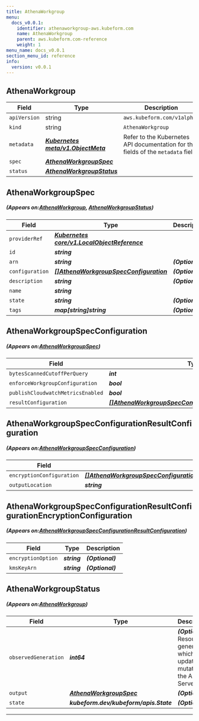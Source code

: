 ```yaml
---
title: AthenaWorkgroup
menu:
  docs_v0.0.1:
    identifier: athenaworkgroup-aws.kubeform.com
    name: AthenaWorkgroup
    parent: aws.kubeform.com-reference
    weight: 1
menu_name: docs_v0.0.1
section_menu_id: reference
info:
  version: v0.0.1
---
```


## AthenaWorkgroup
| Field | Type | Description |
| ------ | ----- | ----------- |
| `apiVersion` | string | `aws.kubeform.com/v1alpha1` |
|    `kind` | string | `AthenaWorkgroup` |
| `metadata` | ***[Kubernetes meta/v1.ObjectMeta](https://kubernetes.io/docs/reference/generated/kubernetes-api/v1.13/#objectmeta-v1-meta)***|Refer to the Kubernetes API documentation for the fields of the `metadata` field.|
| `spec` | ***[AthenaWorkgroupSpec](#AthenaWorkgroupSpec)***||
| `status` | ***[AthenaWorkgroupStatus](#AthenaWorkgroupStatus)***||
## AthenaWorkgroupSpec
##### (Appears on:[AthenaWorkgroup](#AthenaWorkgroup), [AthenaWorkgroupStatus](#AthenaWorkgroupStatus))
| Field | Type | Description |
| ------ | ----- | ----------- |
| `providerRef` | ***[Kubernetes core/v1.LocalObjectReference](https://kubernetes.io/docs/reference/generated/kubernetes-api/v1.13/#localobjectreference-v1-core)***||
| `id` | ***string***||
| `arn` | ***string***| ***(Optional)*** |
| `configuration` | ***[[]AthenaWorkgroupSpecConfiguration](#AthenaWorkgroupSpecConfiguration)***| ***(Optional)*** |
| `description` | ***string***| ***(Optional)*** |
| `name` | ***string***||
| `state` | ***string***| ***(Optional)*** |
| `tags` | ***map[string]string***| ***(Optional)*** |
## AthenaWorkgroupSpecConfiguration
##### (Appears on:[AthenaWorkgroupSpec](#AthenaWorkgroupSpec))
| Field | Type | Description |
| ------ | ----- | ----------- |
| `bytesScannedCutoffPerQuery` | ***int***| ***(Optional)*** |
| `enforceWorkgroupConfiguration` | ***bool***| ***(Optional)*** |
| `publishCloudwatchMetricsEnabled` | ***bool***| ***(Optional)*** |
| `resultConfiguration` | ***[[]AthenaWorkgroupSpecConfigurationResultConfiguration](#AthenaWorkgroupSpecConfigurationResultConfiguration)***| ***(Optional)*** |
## AthenaWorkgroupSpecConfigurationResultConfiguration
##### (Appears on:[AthenaWorkgroupSpecConfiguration](#AthenaWorkgroupSpecConfiguration))
| Field | Type | Description |
| ------ | ----- | ----------- |
| `encryptionConfiguration` | ***[[]AthenaWorkgroupSpecConfigurationResultConfigurationEncryptionConfiguration](#AthenaWorkgroupSpecConfigurationResultConfigurationEncryptionConfiguration)***| ***(Optional)*** |
| `outputLocation` | ***string***| ***(Optional)*** |
## AthenaWorkgroupSpecConfigurationResultConfigurationEncryptionConfiguration
##### (Appears on:[AthenaWorkgroupSpecConfigurationResultConfiguration](#AthenaWorkgroupSpecConfigurationResultConfiguration))
| Field | Type | Description |
| ------ | ----- | ----------- |
| `encryptionOption` | ***string***| ***(Optional)*** |
| `kmsKeyArn` | ***string***| ***(Optional)*** |
## AthenaWorkgroupStatus
##### (Appears on:[AthenaWorkgroup](#AthenaWorkgroup))
| Field | Type | Description |
| ------ | ----- | ----------- |
| `observedGeneration` | ***int64***| ***(Optional)*** Resource generation, which is updated on mutation by the API Server.|
| `output` | ***[AthenaWorkgroupSpec](#AthenaWorkgroupSpec)***| ***(Optional)*** |
| `state` | ***kubeform.dev/kubeform/apis.State***| ***(Optional)*** |
---
